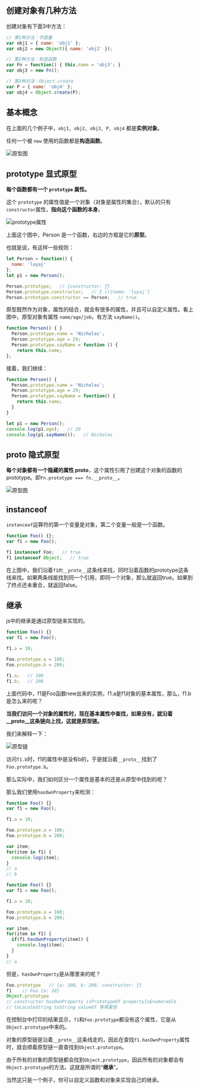 ## 创建对象有几种方法

创建对象有下面3中方法：

```js
// 第1种方法：字面量
var obj1 = { name: 'obj1' };   
var obj2 = new Object({ name: 'obj2' });  

// 第2种方法：构造函数
var Fn = function() { this.name = 'obj3'; }
var obj3 = new Fn();                      

// 第3种方法：Object.create
var P = { name: 'obj4' };
var obj4 = Object.create(P);
```

## 基本概念

在上面的几个例子中，`obj1, obj2, obj3, P, obj4` 都是**实例对象**。

任何一个被 `new` 使用的函数都是**构造函数**。

![原型图](http://p8inmak9c.bkt.clouddn.com/proto%E5%9B%BE.png)

## prototype 显式原型

**每个函数都有一个 `prototype` 属性。**

这个 `prototype` 的属性值是一个对象（对象是属性的集合），默认的只有`constructor`属性，**指向这个函数的本身**。

![prototype属性](http://p8inmak9c.bkt.clouddn.com/prototype1.png)

上面这个图中，Person 是一个函数，右边的方框是它的**原型**。

也就是说，有这样一些规则：
```js
let Person = function() { 
  name: 'luyaj'
};
let p1 = new Person();

Person.prototype;   // {constructor: ƒ}
Person.prototype.constructor;   // ƒ (){name: 'luyaj'}
Person.prototype.constructor == Person;   // true
```

原型既然作为对象，属性的结合，就会有很多的属性，并且可以自定义属性。看上图中，原型对象有属性 `name/age/job`，有方法 `sayName()`。

```js
function Person() { }
  Person.prototype.name = 'Nicholas';
  Person.prototype.age = 29;
  Person.prototype.sayName = function () {
    return this.name;
};
```

接着，我们继续：

```js
function Person() {
  Person.prototype.name = 'Nicholas';
  Person.prototype.age = 29;  
  Person.prototype.sayName = function() {
    return this.name;
  }
}

let p1 = new Person();
console.log(p1.age);   // 29
console.log(p1.sayName());   // Nicholas
```

## __proto__ 隐式原型

**每个对象都有一个隐藏的属性 __proto__**，这个属性引用了创建这个对象的函数的prototype。即`Fn.prototype === fn.__proto__`。

![原型图](http://p8inmak9c.bkt.clouddn.com/proto.png)

## instanceof

`instanceof`运算符的第一个变量是对象，第二个变量一般是一个函数。

```js
function Foo() {};
var f1 = new Foo();

f1 instanceof Foo;   // true
f1 instanceof Object;   // true
```

在上图中，我们沿着`f1的__proto__`这条线来找，同时沿着函数的prototype这条线来找。如果两条线能找到同一个引用，即同一个对象，那么就返回true。如果到了终点还未重合，就返回false。

## 继承

js中的继承是通过原型链来实现的。

```js
function Foo() {}
var f1 = new Foo();

f1.a = 10;

Foo.prototype.a = 100;
Foo.prototype.b = 200;

f1.a;   // 100
f1.b;   // 200
```

上面代码中，f1是Foo函数new出来的实例，f1.a是f1对象的基本属性，那么，f1.b是怎么来的呢？

**当我们访问一个对象的属性时，现在基本属性中查找，如果没有，就沿着__proto__这条链向上找，这就是原型链。**

我们来解释一下：

![原型链](http://p8inmak9c.bkt.clouddn.com/%E5%8E%9F%E5%9E%8B%E9%93%BE.png)

访问`f1.b`时，f1的属性中是没有b的，于是就沿着`__proto__`找到了`Foo.prototype.b`。

那么实际中，我们如何区分一个属性是基本的还是从原型中找到的呢？

那么我们使用`hasOwnProperty`来检测：
```js
function Foo() {}
var f1 = new Foo();

f1.a = 10;

Foo.prototype.a = 100;
Foo.prototype.b = 200;

var item;
for(item in f1) {
  console.log(item);
}
// a
// b
```

```js
function Foo() {}
var f1 = new Foo();

f1.a = 10;

Foo.prototype.a = 100;
Foo.prototype.b = 200;

var item;
for(item in f1) {
  if(f1.hasOwnProperty(item)) {
    console.log(item);
  }
}
// a
```

但是，`hasOwnProperty`是从哪里来的呢？

```js
Foo.prototype   // {a: 100, b: 200, constructor: ƒ}
f1    // Foo {a: 10}
Object.prototype
// constructor hasOwnProperty isPrototypeOf propertyIsEnumerable
// toLocaleString toString valueOf 等等属性

```

在控制台中打印的结果显示，`f1`和`Foo.prototype`都没有这个属性，它是从`Object.prototype`中来的。

对象的原型链是沿着`__proto__`这条线走的，因此在查找`f1.hasOwnProperty`属性时，就会顺着原型链一直查找到`Object.prototype`。

由于所有的对象的原型链都会找到`Object.prototype`，因此所有的对象都会有`Object.prototype`的方法。这就是所谓的“**继承**”。

当然这只是一个例子，你可以自定义函数和对象来实现自己的继承。
